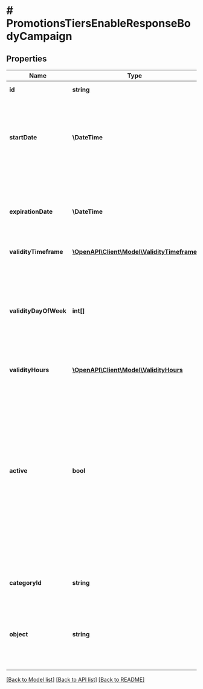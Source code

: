 # # PromotionsTiersEnableResponseBodyCampaign

## Properties

Name | Type | Description | Notes
------------ | ------------- | ------------- | -------------
**id** | **string** | Unique campaign ID. | [optional]
**startDate** | **\DateTime** | Activation timestamp defines when the campaign starts to be active in ISO 8601 format. Campaign is *inactive before* this date. | [optional]
**expirationDate** | **\DateTime** | Expiration timestamp defines when the campaign expires in ISO 8601 format.  Campaign is *inactive after* this date. | [optional]
**validityTimeframe** | [**\OpenAPI\Client\Model\ValidityTimeframe**](ValidityTimeframe.md) |  | [optional]
**validityDayOfWeek** | **int[]** | Integer array corresponding to the particular days of the week in which the voucher is valid.  - &#x60;0&#x60; Sunday - &#x60;1&#x60; Monday - &#x60;2&#x60; Tuesday - &#x60;3&#x60; Wednesday - &#x60;4&#x60; Thursday - &#x60;5&#x60; Friday - &#x60;6&#x60; Saturday | [optional]
**validityHours** | [**\OpenAPI\Client\Model\ValidityHours**](ValidityHours.md) |  | [optional]
**active** | **bool** | A flag indicating whether the campaign is active or not active. A campaign can be disabled even though it&#39;s within the active period defined by the &#x60;start_date&#x60; and &#x60;expiration_date&#x60; using the &lt;!-- [Disable Campaign](OpenAPI.json/paths/~1campaigns~1{campaignId}~1disable) --&gt;[Disable Campaign](ref:disable-campaign) endpoint.    - &#x60;true&#x60; indicates an *active* campaign - &#x60;false&#x60; indicates an *inactive* campaign | [optional]
**categoryId** | **string** | Unique category ID that this campaign belongs to. | [optional]
**object** | **string** | The type of the object represented by the campaign object. This object stores information about the campaign. | [optional] [default to 'campaign']

[[Back to Model list]](../../README.md#models) [[Back to API list]](../../README.md#endpoints) [[Back to README]](../../README.md)
